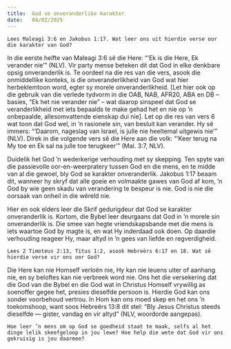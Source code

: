 ```yaml
---
title:  God se onveranderlike karakter
date:   04/02/2025
---
```


`Lees Maleagi 3:6 en Jakobus 1:17. Wat leer ons uit hierdie verse oor die karakter van God?`

In die eerste helfte van Maleagi 3:6 sê die Here: “‘Ek is die Here, Ek verander nie’” (NLV). Vir party mense beteken dit dat God in elke denkbare opsig onveranderlik is. Te oordeel na die res van die vers, asook die onmiddellike konteks, is die onveranderlikheid van God wat hier herbeklemtoon word, egter sy morele onveranderlikheid. [Let hier ook op die gebruik van die verlede tydvorm in die OAB, NAB, AFR20, ABA en DB – basies, “Ek het nie verander nie” – wat daarop sinspeel dat God se veranderlikheid met iets bepaalds te make gehad het en nie op ’n onbepaalde, allesomvattende eienskap dui nie]. Let op die res van vers 6 wat toon dat God wel, in ’n rasionele sin, van besluit kan verander. Hy sê immers: “‘Daarom, nageslag van Israel, is julle nie heeltemal uitgewis nie’” (NLV). Direk in die volgende vers sê die Here aan die volk: “‘Keer terug na My toe en Ek sal na julle toe terugkeer’” (Mal. 3:7, NLV).

Duidelik het God ’n wederkerige verhouding met sy skepping. Ten spyte van die passievolle oor-en-weerpratery tussen God en die mens, en te midde van al die gewoel, bly God se karakter onveranderlik. Jakobus 1:17 beaam dit, wanneer hy skryf dat alle goeie en volmaakte gawes van God af kom, ’n God by wie geen skadu van verandering te bespeur is nie. God is nie die oorsaak van onheil in die wêreld nie.

Hier en ook elders leer die Skrif gedurigdeur dat God se karakter onveranderlik is. Kortom, die Bybel leer deurgaans dat God in ’n morele sin onveranderlik is. Die smee van hegte vriendskapsbande met die mens is iets waartoe God by magte is, en wat Hy inderdaad ook doen. Op daardie verhouding reageer Hy, maar altyd in ’n gees van liefde en regverdigheid.

`Lees 2 Timoteus 2:13, Titus 1:2, asook Hebreërs 6:17 en 18. Wat sê hierdie verse vir ons oor God?`

Die Here kan nie Homself verloën nie, Hy kan nie leuens uiter of aanhang nie, en sy beloftes kan nie verbreek word nie. Ons het die versekering dat die God van die Bybel en die God wat in Christus Homself vrywillig as soenoffer gegee het, presies dieselfde persoon is. Hierdie God kan ons sonder voorbehoud vertrou. In Hom kan ons moed skep en het ons ’n toekomshoop, want soos Hebreërs 13:8 dit stel: “Bly Jesus Christus steeds dieselfde — gister, vandag en vir altyd” (NLV, woordorde aangepas).

`Hoe leer ’n mens om op God se goedheid staat te maak, selfs al het dinge lelik skeefgeloop in jou lewe? Hoe help die wete dat God vir ons gekruisig is jou daarmee?`